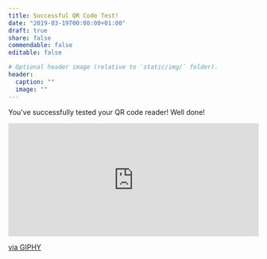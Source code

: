```yaml
---
title: Successful QR Code Test!
date: "2019-03-19T00:00:00+01:00"
draft: true
share: false
commendable: false
editable: false

# Optional header image (relative to `static/img/` folder).
header:
  caption: ""
  image: ""
---
```


You've successfully tested your QR code reader! Well done!

<div style="width:100%;height:0;padding-bottom:45%;position:relative;"><iframe src="https://giphy.com/embed/11sBLVxNs7v6WA" width="100%" height="100%" style="position:absolute" frameBorder="0" class="giphy-embed" allowFullScreen></iframe></div><p><a href="https://giphy.com/gifs/cheer-cheering-11sBLVxNs7v6WA">via GIPHY</a></p>